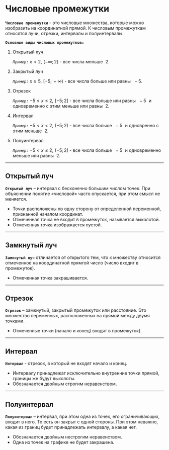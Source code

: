 # Числовые промежутки

**`Числовые промежутки`** - это числовые множества, которые можно изобразить на координатной прямой. К числовым промежуткам относятся лучи, отрезки, интервалы и полуинтервалы.

**`Основные виды числовых промежутков:`**

1) Открытый луч
   
   *`Пример:`* $x<2,\,\,(-\infty;\,2)$ - все числа меньше $\,\,2$.

2) Закрытый луч
   
   *`Пример:`* $x\geq5,\,\,[-5;\,+\infty)$ - все числа больше или равны $\,\,-5.$

3) Отрезок
   
   *`Пример:`* $-5\leq x\leq 2,\,\,[-5;\,2]$ - все числа больше или равны $\,\,-5\,\,$ и одновременно с этим меньше или равны $\,\,2.$

4) Интервал
   
   *`Пример:`* $-5<x<2,\,\,(-5;\,2)$ - все числа больше $\,\,-5\,\,$ и одновренно с этим меньше $\,\,2$.


5) Полуинтервал 
   
   *`Пример:`* $-5<x\leq2,\,\,(-5;\,2]$ - все числа больше $\,\,-5\,\,$ и одновременно меньше или равны $\,\,2.$
***
## Открытый луч

**`Открытый луч`** – интервал с бесконечно большим числом точек. При объяснении понятие «числовой» часто опускается, при этом смысл не меняется. 

- Точки расположены по одну сторону от определенной переменной, признанной началом координат.
- Отмеченная точка не входит в промежуток, называется выколотой.
- Отмеченная точка изображается пустой.
***
## Замкнутый луч

**`Замкнутый луч`** отличается от открытого тем, что к множеству относится отмеченное на координатной прямгой число (число входит в промежуток).

- Отмеченная точка закрашивается.
***
## Отрезок

**`Отрезок`** – замкнутый, закрытый промежуток или расстояние. Это множество переменных, расположенных на прямой между двумя точками.

- Отмеченные точки (начало и конец) входят в промежуток).
***
## Интервал

**`Интервал`** - отрезок, в который не входят начало и конец.

- Интервалу принадлежат исключительно внутренние точки прямой, границы же будут выколоты. 
- Обозначается двойным строгим неравенством.
***
## Полуинтервал

**`Полуинтервал`** – интервал, при этом одна из точек, его ограничивающих, входит в него. То есть он закрыт с одной стороны. При этом неважно, какая из границ будет принадлежать интервалу, а какая нет.

- Обозначается двойным нестрогим неравенством.
- Одна из точек на графике не будет закрашена.